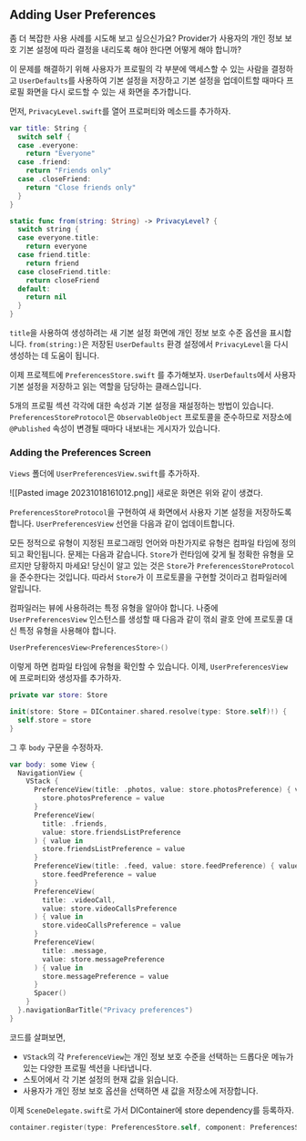 ## Adding User Preferences
좀 더 복잡한 사용 사례를 시도해 보고 싶으신가요? Provider가 사용자의 개인 정보 보호 기본 설정에 따라 결정을 내리도록 해야 한다면 어떻게 해야 합니까?

이 문제를 해결하기 위해 사용자가 프로필의 각 부분에 액세스할 수 있는 사람을 결정하고 `UserDefaults`를 사용하여 기본 설정을 저장하고 기본 설정을 업데이트할 때마다 프로필 화면을 다시 로드할 수 있는 새 화면을 추가합니다.

먼저, `PrivacyLevel.swift`를 열어 프로퍼티와 메소드를 추가하자.
```swift
var title: String {
  switch self {
  case .everyone:
    return "Everyone"
  case .friend:
    return "Friends only"
  case .closeFriend:
    return "Close friends only"
  }
}

static func from(string: String) -> PrivacyLevel? {
  switch string {
  case everyone.title:
    return everyone
  case friend.title:
    return friend
  case closeFriend.title:
    return closeFriend
  default:
    return nil
  }
}
```

`title`을 사용하여 생성하려는 새 기본 설정 화면에 개인 정보 보호 수준 옵션을 표시합니다. `from(string:)`은 저장된 `UserDefaults` 환경 설정에서 `PrivacyLevel`을 다시 생성하는 데 도움이 됩니다.

이제 프로젝트에 `PreferencesStore.swift` 를 추가해보자.
`UserDefaults`에서 사용자 기본 설정을 저장하고 읽는 역할을 담당하는 클래스입니다.

5개의 프로필 섹션 각각에 대한 속성과 기본 설정을 재설정하는 방법이 있습니다.
`PreferencesStoreProtocol`은 `ObservableObject` 프로토콜을 준수하므로 저장소에 `@Published` 속성이 변경될 때마다 내보내는 게시자가 있습니다.

### Adding the Preferences Screen
`Views` 폴더에 `UserPreferencesView.swift`를 추가하자.

![[Pasted image 20231018161012.png]]
새로운 화면은 위와 같이 생겼다.

`PreferencesStoreProtocol`을 구현하여 새 화면에서 사용자 기본 설정을 저장하도록 합니다. `UserPreferencesView` 선언을 다음과 같이 업데이트합니다.

모든 정적으로 유형이 지정된 프로그래밍 언어와 마찬가지로 유형은 컴파일 타임에 정의되고 확인됩니다.
문제는 다음과 같습니다. `Store`가 런타임에 갖게 될 정확한 유형을 모르지만 당황하지 마세요! 당신이 알고 있는 것은 `Store`가 `PreferencesStoreProtocol`을 준수한다는 것입니다. 따라서 `Store`가 이 프로토콜을 구현할 것이라고 컴파일러에 알립니다.

컴파일러는 뷰에 사용하려는 특정 유형을 알아야 합니다. 나중에 `UserPreferencesView` 인스턴스를 생성할 때 다음과 같이 꺾쇠 괄호 안에 프로토콜 대신 특정 유형을 사용해야 합니다.
```swift
UserPreferencesView<PreferencesStore>()
```

이렇게 하면 컴파일 타임에 유형을 확인할 수 있습니다. 이제, `UserPreferencesView` 에 프로퍼티와 생성자를 추가하자.

```swift
private var store: Store

init(store: Store = DIContainer.shared.resolve(type: Store.self)!) {
  self.store = store
}
```

그 후 `body` 구문을 수정하자.
```swift
var body: some View {
  NavigationView {
    VStack {
      PreferenceView(title: .photos, value: store.photosPreference) { value in
        store.photosPreference = value
      }
      PreferenceView(
        title: .friends, 
        value: store.friendsListPreference
      ) { value in
        store.friendsListPreference = value
      }
      PreferenceView(title: .feed, value: store.feedPreference) { value in
        store.feedPreference = value
      }
      PreferenceView(
        title: .videoCall, 
        value: store.videoCallsPreference
      ) { value in
        store.videoCallsPreference = value
      }
      PreferenceView(
        title: .message, 
        value: store.messagePreference
      ) { value in
        store.messagePreference = value
      }
      Spacer()
    }
  }.navigationBarTitle("Privacy preferences")
}
```

코드를 살펴보면,

- `VStack`의 각 `PreferenceView`는 개인 정보 보호 수준을 선택하는 드롭다운 메뉴가 있는 다양한 프로필 섹션을 나타냅니다.
- 스토어에서 각 기본 설정의 현재 값을 읽습니다.
- 사용자가 개인 정보 보호 옵션을 선택하면 새 값을 저장소에 저장합니다.

이제 `SceneDelegate.swift`로 가서 DIContainer에 store dependency를 등록하자.
```swift
container.register(type: PreferencesStore.self, component: PreferencesStore())
```
